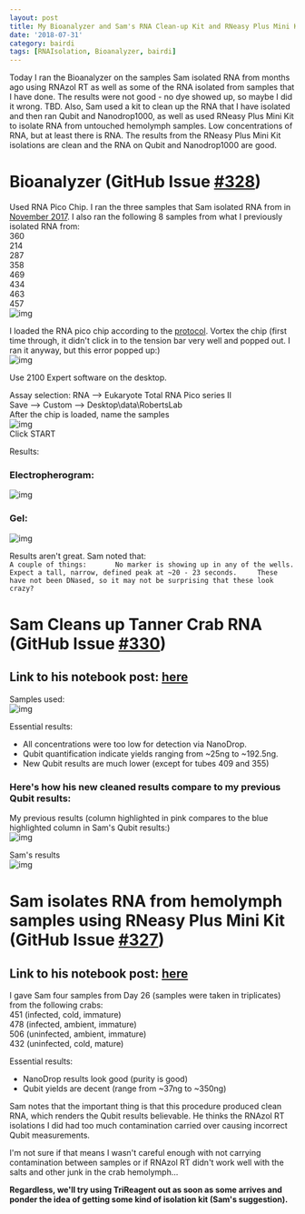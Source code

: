 ```yaml
---
layout: post
title: My Bioanalyzer and Sam's RNA Clean-up Kit and RNeasy Plus Mini Kit results
date: '2018-07-31'
category: bairdi
tags: [RNAIsolation, Bioanalyzer, bairdi]
---
```

Today I ran the Bioanalyzer on the samples Sam isolated RNA from months ago using RNAzol RT as well as some of the RNA isolated from samples that I have done. The results were not good - no dye showed up, so maybe I did it wrong. TBD. Also, Sam used a kit to clean up the RNA that I have isolated and then ran Qubit and Nanodrop1000, as well as used RNeasy Plus Mini Kit to isolate RNA from untouched hemolymph samples. Low concentrations of RNA, but at least there is RNA. The results from the RNeasy Plus Mini Kit isolations are clean and the RNA on Qubit and Nanodrop1000 are good. 

# Bioanalyzer (GitHub Issue [#328](https://github.com/RobertsLab/resources/issues/328))
Used RNA Pico Chip. I ran the three samples that Sam isolated RNA from in [November 2017](http://onsnetwork.org/kubu4/2017/11/07/rna-isolation-quantification-tanner-crab-hemolymph/). I also ran the following 8 samples from what I previously isolated RNA from:     
360      
214      
287      
358       
469      
434      
463             
457       
![img](../notebook-images/tubes-for-bioanalyzer.JPG)

I loaded the RNA pico chip according to the [protocol](https://github.com/grace-ac/grace-ac.github.io/blob/master/notebook-images/pico-chip-protocol.JPG). Vortex the chip (first time through, it didn't click in to the tension bar very well and popped out. I ran it anyway, but this error popped up:)      
![img](../notebook-images/Error.PNG)

Use 2100 Expert software on the desktop. 

Assay selection: RNA --> Eukaryote Total RNA Pico series II     
Save --> Custom --> Desktop\data\RobertsLab     
After the chip is loaded, name the samples      
![img](../notebook-images/bioanalyzer-software-image.JPG)    
Click START

Results:    
### Electropherogram:    
![img](../notebook-images/electropherogram.PNG)    

### Gel:     
![img](../notebook-images/Gel.PNG)

Results aren't great. Sam noted that:      
`A couple of things:      
No marker is showing up in any of the wells. Expect a tall, narrow, defined peak at ~20 - 23 seconds.    
These have not been DNased, so it may not be surprising that these look crazy?`   

# Sam Cleans up Tanner Crab RNA (GitHub Issue [#330](https://github.com/RobertsLab/resources/issues/330))
## Link to his notebook post: [here](http://onsnetwork.org/kubu4/2018/07/31/rna-cleanup-tanner-crab-rna/)

Samples used:    
![img](../notebook-images/tubes-for-sam.JPG)

Essential results:    
- All concentrations were too low for detection via NanoDrop.
- Qubit quantification indicate yields ranging from ~25ng to ~192.5ng.
- New Qubit results are much lower (except for tubes 409 and 355) 
### Here's how his new cleaned results compare to my previous Qubit results:    
My previous results (column highlighted in pink compares to the blue highlighted column in Sam's Qubit results:)    
![img](../notebook-images/20180731-cleanup-master-pool-original-qubit.png)

Sam's results       
![img](../notebook-images/20180731-sam-rna-cleanup-qubit.png)

# Sam isolates RNA from hemolymph samples using RNeasy Plus Mini Kit (GitHub Issue [#327](https://github.com/RobertsLab/resources/issues/327))
## Link to his notebook post: [here](http://onsnetwork.org/kubu4/2018/07/31/rna-isolation-tanner-crab-hemolymph-using-rneasy-plus-mini-kit/)

I gave Sam four samples from Day 26 (samples were taken in triplicates) from the following crabs:    
451 (infected, cold, immature)    
478 (infected, ambient, immature)     
506 (uninfected, ambient, immature)    
432 (uninfected, cold, mature)   

Essential results:   
- NanoDrop results look good (purity is good)
- Qubit yields are decent (range from ~37ng to ~350ng)

Sam notes that the important thing is that this procedure produced clean RNA, which renders the Qubit results believable. He thinks the RNAzol RT isolations I did had too much contamination carried over causing incorrect Qubit measurements. 

I'm not sure if that means I wasn't careful enough with not carrying contamination between samples or if RNAzol RT didn't work well with the salts and other junk in the crab hemolymph...

**Regardless, we'll try using TriReagent out as soon as some arrives and ponder the idea of getting some kind of isolation kit (Sam's suggestion).** 



